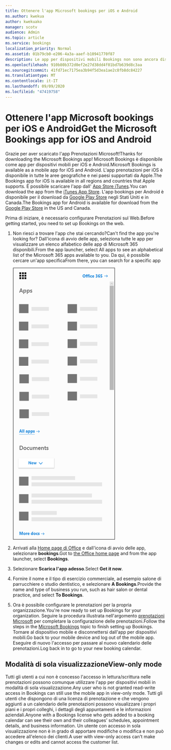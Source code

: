 ```yaml
---
title: Ottenere l'app Microsoft bookings per iOS e Android
ms.author: kwekua
author: kwekuako
manager: scotv
audience: Admin
ms.topic: article
ms.service: bookings
localization_priority: Normal
ms.assetid: 01b79cb0-e206-4a3a-aaef-b10941770f87
description: Le app per dispositivi mobili Bookings non sono ancora disponibili in tutto il mondo. In questo articolo vengono elencate le impostazioni locali in cui le app sono ora disponibili.
ms.openlocfilehash: 910b80b372d0ef2e27d38dd4f01bd7b639d8c3aa
ms.sourcegitcommit: 41fd71ec7175ea3b94f5d3ea1ae2c8fb8dc84227
ms.translationtype: MT
ms.contentlocale: it-IT
ms.lasthandoff: 09/09/2020
ms.locfileid: "47419758"
---
```

# <a name="get-the-microsoft-bookings-app-for-ios-and-android"></a><span data-ttu-id="0226f-104">Ottenere l'app Microsoft bookings per iOS e Android</span><span class="sxs-lookup"><span data-stu-id="0226f-104">Get the Microsoft Bookings app for iOS and Android</span></span>

<span data-ttu-id="0226f-105">Grazie per aver scaricato l'app Prenotazioni Microsoft!</span><span class="sxs-lookup"><span data-stu-id="0226f-105">Thanks for downloading the Microsoft Bookings app!</span></span> <span data-ttu-id="0226f-106">Microsoft Bookings è disponibile come app per dispositivi mobili per iOS e Android.</span><span class="sxs-lookup"><span data-stu-id="0226f-106">Microsoft Bookings is available as a mobile app for iOS and Android.</span></span> <span data-ttu-id="0226f-107">L'app prenotazioni per iOS è disponibile in tutte le aree geografiche e nei paesi supportati da Apple.</span><span class="sxs-lookup"><span data-stu-id="0226f-107">The Bookings app for iOS is available in all regions and countries that Apple supports.</span></span> <span data-ttu-id="0226f-108">È possibile scaricare l'app dall' [App Store iTunes](https://apps.apple.com/app/microsoft-bookings/id1065657468).</span><span class="sxs-lookup"><span data-stu-id="0226f-108">You can download the app from the [iTunes App Store](https://apps.apple.com/app/microsoft-bookings/id1065657468).</span></span> <span data-ttu-id="0226f-109">L'app bookings per Android è disponibile per il download da [Google Play Store](https://play.google.com/store/apps/details?id=com.microsoft.exchange.bookings) negli Stati Uniti e in Canada.</span><span class="sxs-lookup"><span data-stu-id="0226f-109">The Bookings app for Android is available for download from the [Google Play Store](https://play.google.com/store/apps/details?id=com.microsoft.exchange.bookings) in the US and Canada.</span></span>

<span data-ttu-id="0226f-110">Prima di iniziare, è necessario configurare Prenotazioni sul Web.</span><span class="sxs-lookup"><span data-stu-id="0226f-110">Before getting started, you need to set up Bookings on the web.</span></span>

1. <span data-ttu-id="0226f-111">Non riesci a trovare l'app che stai cercando?</span><span class="sxs-lookup"><span data-stu-id="0226f-111">Can't find the app you're looking for?</span></span> <span data-ttu-id="0226f-112">Dall'icona di avvio delle app, seleziona tutte le app per visualizzare un elenco alfabetico delle app di Microsoft 365 disponibili.</span><span class="sxs-lookup"><span data-stu-id="0226f-112">From the app launcher, select All apps to see an alphabetical list of the Microsoft 365 apps available to you.</span></span> <span data-ttu-id="0226f-113">Da qui, è possibile cercare un'app specifica</span><span class="sxs-lookup"><span data-stu-id="0226f-113">From there, you can search for a specific app</span></span>

   ![Immagine dell'icona di avvio delle app](../media/bookings-all-apps-launcher.png)

2. <span data-ttu-id="0226f-115">Arrivati alla [Home page di Office](https://office.com) e dall'icona di avvio delle app, selezionare **bookings**.</span><span class="sxs-lookup"><span data-stu-id="0226f-115">Got to [the Office home page](https://office.com) and from the app launcher, select **Bookings**.</span></span>

3. <span data-ttu-id="0226f-116">Selezionare **Scarica l'app adesso**.</span><span class="sxs-lookup"><span data-stu-id="0226f-116">Select **Get it now**.</span></span>

4. <span data-ttu-id="0226f-117">Fornire il nome e il tipo di esercizio commerciale, ad esempio salone di parrucchiere o studio dentistico, e selezionare **A Bookings**.</span><span class="sxs-lookup"><span data-stu-id="0226f-117">Provide the name and type of business you run, such as hair salon or dental practice, and select **To Bookings**.</span></span>

5. <span data-ttu-id="0226f-118">Ora è possibile configurare le prenotazioni per la propria organizzazione.</span><span class="sxs-lookup"><span data-stu-id="0226f-118">You're now ready to set up Bookings for your organization.</span></span> <span data-ttu-id="0226f-119">Seguire la procedura illustrata nell'argomento [prenotazioni Microsoft](bookings-overview.md) per completare la configurazione delle prenotazioni.</span><span class="sxs-lookup"><span data-stu-id="0226f-119">Follow the steps in the [Microsoft Bookings](bookings-overview.md) topic to finish setting up Bookings.</span></span> <span data-ttu-id="0226f-120">Tornare al dispositivo mobile e disconnettersi dall'app per dispositivi mobili.</span><span class="sxs-lookup"><span data-stu-id="0226f-120">Go back to your mobile device and log out of the mobile app.</span></span> <span data-ttu-id="0226f-121">Eseguire di nuovo l'accesso per passare al nuovo calendario delle prenotazioni.</span><span class="sxs-lookup"><span data-stu-id="0226f-121">Log back in to go to your new booking calendar.</span></span>

## <a name="view-only-mode"></a><span data-ttu-id="0226f-122">Modalità di sola visualizzazione</span><span class="sxs-lookup"><span data-stu-id="0226f-122">View-only mode</span></span>

<span data-ttu-id="0226f-123">Tutti gli utenti a cui non è concesso l'accesso in lettura/scrittura nelle prenotazioni possono comunque utilizzare l'app per dispositivi mobili in modalità di sola visualizzazione.</span><span class="sxs-lookup"><span data-stu-id="0226f-123">Any user who is not granted read-write access in Bookings can still use the mobile app in view-only mode.</span></span> <span data-ttu-id="0226f-124">Tutti gli utenti che dispongono di una licenza di prenotazione e che vengono aggiunti a un calendario delle prenotazioni possono visualizzare i propri piani e i propri colleghi, i dettagli degli appuntamenti e le informazioni aziendali.</span><span class="sxs-lookup"><span data-stu-id="0226f-124">Anyone with a Bookings license who gets added to a booking calendar can see their own and their colleagues’ schedules, appointment details, and business information.</span></span> <span data-ttu-id="0226f-125">Un utente con accesso in sola visualizzazione non è in grado di apportare modifiche o modifica e non può accedere all'elenco dei clienti.</span><span class="sxs-lookup"><span data-stu-id="0226f-125">A user with view-only access can't make changes or edits and cannot access the customer list.</span></span>
